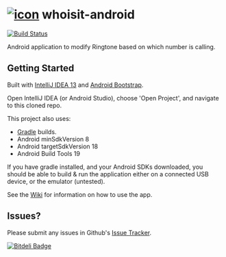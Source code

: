 [![icon](https://raw.github.com/mitch-b/whoisit-android/master/app/src/main/res/drawable-mdpi/ic_launcher.png)](#-whoisit-android) whoisit-android
===============
[![Build Status](https://travis-ci.org/mitch-b/whoisit-android.png?branch=master)](https://travis-ci.org/mitch-b/whoisit-android)

Android application to modify Ringtone based on which number is calling.

Getting Started
--------------

Built with [IntelliJ IDEA 13](http://jetbrains.com/idea/) and [Android Bootstrap](http://androidbootstrap.com).

Open IntelliJ IDEA (or Android Studio), choose 'Open Project', and navigate to this cloned repo.

This project also uses:

- [Gradle](http://gradle.org/) builds.
- Android minSdkVersion 8
- Android targetSdkVersion 18
- Android Build Tools 19

If you have gradle installed, and your Android SDKs downloaded, you should be able to build & run the application either on a connected USB device, or the emulator (untested).

See the [Wiki](https://github.com/mitch-b/whoisit-android/wiki) for information on how to use the app.

Issues?
--------------
Please submit any issues in Github's [Issue Tracker](http://github.com/mitch-b/whoisit-android/issues).

[![Bitdeli Badge](https://d2weczhvl823v0.cloudfront.net/mitch-b/whoisit-android/trend.png)](https://bitdeli.com/free "Bitdeli Badge")

